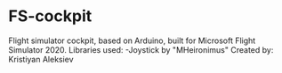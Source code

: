 # FS-cockpit
Flight simulator cockpit, based on Arduino, built for Microsoft Flight Simulator 2020.
Libraries used:
-Joystick by "MHeironimus"
Created by: Kristiyan Aleksiev